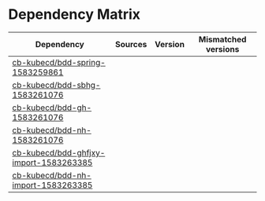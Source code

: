 # Dependency Matrix

Dependency | Sources | Version | Mismatched versions
---------- | ------- | ------- | -------------------
[cb-kubecd/bdd-spring-1583259861](https://github.com/cb-kubecd/bdd-spring-1583259861.git) |  | []() | 
[cb-kubecd/bdd-sbhg-1583261076](https://github.com/cb-kubecd/bdd-sbhg-1583261076.git) |  | []() | 
[cb-kubecd/bdd-gh-1583261076](https://github.com/cb-kubecd/bdd-gh-1583261076.git) |  | []() | 
[cb-kubecd/bdd-nh-1583261076](https://github.com/cb-kubecd/bdd-nh-1583261076.git) |  | []() | 
[cb-kubecd/bdd-ghfjxy-import-1583263385](https://github.com/cb-kubecd/bdd-ghfjxy-import-1583263385.git) |  | []() | 
[cb-kubecd/bdd-nh-import-1583263385](https://github.com/cb-kubecd/bdd-nh-import-1583263385.git) |  | []() | 

